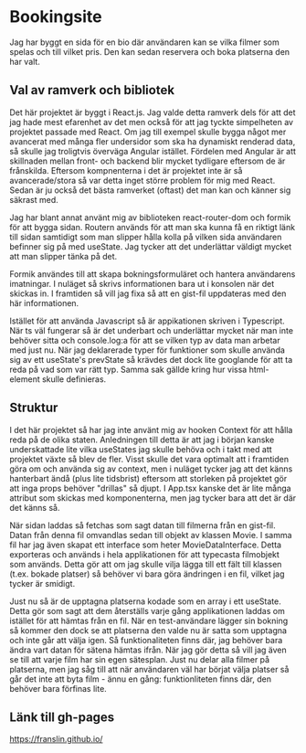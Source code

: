 # Bookingsite
Jag har byggt en sida för en bio där användaren kan se vilka filmer som spelas och till vilket pris. Den kan sedan reservera och boka platserna den har valt.

## Val av ramverk och bibliotek
Det här projektet är byggt i React.js. Jag valde detta ramverk dels för att det jag hade mest efarenhet av det men också för att jag tyckte simpelheten av projektet passade med
React. Om jag till exempel skulle bygga något mer avancerat med många fler undersidor som ska ha dynamiskt renderad data, så skulle jag troligtvis överväga Angular istället. 
Fördelen med Angular är att skillnaden mellan front- och backend blir mycket tydligare eftersom de är frånskilda. Eftersom kompnenterna i det är projektet inte är så 
avancerade/stora så var detta inget större problem för mig med React. 
Sedan är ju också det bästa ramverket (oftast) det man kan och känner sig säkrast med.  

Jag har blant annat använt mig av biblioteken react-router-dom och formik för att bygga sidan. Routern används för att man ska kunna få en riktigt länk till sidan samtidigt
som man slipper hålla kolla på vilken sida användaren befinner sig på med useState. Jag tycker att det underlättar väldigt mycket att man slipper tänka på det. 

Formik användes till att skapa bokningsformuläret och hantera användarens imatningar. I nuläget så skrivs informationen bara ut i konsolen när det skickas in. I framtiden
så vill jag fixa så att en gist-fil uppdateras med den här informationen.

Istället för att använda Javascript så är appikationen skriven i Typescript. När ts väl fungerar så är det underbart och underlättar mycket när man inte behöver sitta och 
console.log:a för att se vilken typ av data man arbetar med just nu. När jag deklarerade typer för funktioner som skulle använda sig av ett useState's prevState så krävdes det dock lite googlande 
för att ta reda på vad som var rätt typ. Samma sak gällde kring hur vissa html-element skulle definieras. 

## Struktur
I det här projektet så har jag inte använt mig av hooken Context för att hålla reda på de olika staten. Anledningen till detta är att jag i början kanske underskattade 
lite vilka useStates jag skulle behöva och i takt med att projektet växte så blev de fler. Visst skulle det vara optimalt att i framtiden göra om och använda sig av 
context, men i nuläget tycker jag att det känns hanterbart ändå (plus lite tidsbrist) eftersom att storleken på projektet gör att inga props behöver "drillas" så 
djupt. I App.tsx kanske det är lite många attribut som skickas med komponenterna, men jag tycker bara att det är där det känns så. 

När sidan laddas så fetchas som sagt datan till filmerna från en gist-fil. Datan från denna fil omvandlas sedan till objekt av klassen Movie. I samma fil har jag även skapat
ett interface som heter MovieDataInterface. Detta exporteras och används i hela applikationen för att typecasta filmobjekt som används. Detta gör att om jag skulle vilja lägga
till ett fält till klassen (t.ex. bokade platser) så behöver vi bara göra ändringen i en fil, vilket jag tycker är smidigt. 

Just nu så är de upptagna platserna kodade som en array i ett useState. Detta gör som sagt att dem återställs varje gång applikationen laddas om istället för att
hämtas från en fil. När en test-användare lägger sin bokning så kommer den dock se att platserna den valde nu är satta som upptagna och inte går att välja igen. Så 
funktionaliteten finns där, jag behöver bara ändra vart datan för sätena hämtas ifrån. När jag gör detta så vill jag även se till att varje film har sin egen sätesplan.
Just nu delar alla filmer på platserna, men jag såg till att när användaren väl har börjat välja platser så går det inte att byta film - ännu en gång: funktionliteten finns där,
den behöver bara förfinas lite. 

## Länk till gh-pages
https://franslin.github.io/
